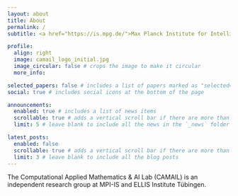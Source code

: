 ```yaml
---
layout: about
title: About
permalink: /
subtitle: <a href="https://is.mpg.de/">Max Planck Institute for Intelligent Systems</a> and <a href="https://institute-tue.ellis.eu/">ELLIS Institute Tübingen</a>

profile:
  align: right
  image: camail_logo_initial.jpg
  image_circular: false # crops the image to make it circular
  more_info: 

selected_papers: false # includes a list of papers marked as "selected={true}"
social: true # includes social icons at the bottom of the page

announcements:
  enabled: true # includes a list of news items
  scrollable: true # adds a vertical scroll bar if there are more than 3 news items
  limit: 5 # leave blank to include all the news in the `_news` folder

latest_posts:
  enabled: false
  scrollable: true # adds a vertical scroll bar if there are more than 3 new posts items
  limit: 3 # leave blank to include all the blog posts
---
```


The Computational Applied Mathematics & AI Lab (CAMAIL) is an independent research group at MPI-IS and ELLIS Institute Tübingen. 